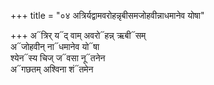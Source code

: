 +++
title = "०४ अत्रिर्यद्वामवरोहन्नृबीसमजोहवीन्नाधमानेव योषा"

+++
अ᳓त्रिर् य᳓द् वाम् अवरो᳓हन्न् ऋबी᳓सम्  
अ᳓जोहवीन् ना᳓धमानेव यो᳓षा  
श्येन᳓स्य चिज् ज᳓वसा नू᳓तनेन  
अ᳓गछतम् अश्विना शं᳓तमेन